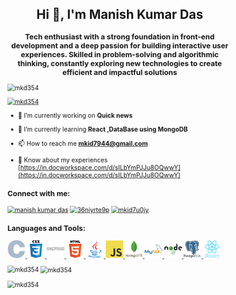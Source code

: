 <h1 align="center">Hi 👋, I'm Manish Kumar Das</h1>
<h3 align="center">Tech enthusiast with a strong foundation in front-end development and a deep passion for building interactive user experiences. Skilled in problem-solving and algorithmic thinking, constantly exploring new technologies to create efficient and impactful solutions</h3>

<p align="left"> <img src="https://komarev.com/ghpvc/?username=mkd354&label=Profile%20views&color=0e75b6&style=flat" alt="mkd354" /> </p>

<p align="left"> <a href="https://github.com/ryo-ma/github-profile-trophy"><img src="https://github-profile-trophy.vercel.app/?username=mkd354" alt="mkd354" /></a> </p>

- 🔭 I’m currently working on **Quick news**

- 🌱 I’m currently learning **React ,DataBase using MongoDB**

- 📫 How to reach me **mkid7944@gmail.com**

- 📄 Know about my experiences [https://in.docworkspace.com/d/sILbYmPJJu8OQwwY](https://in.docworkspace.com/d/sILbYmPJJu8OQwwY)

<h3 align="left">Connect with me:</h3>
<p align="left">
<a href="https://linkedin.com/in/manish kumar das" target="blank"><img align="center" src="https://raw.githubusercontent.com/rahuldkjain/github-profile-readme-generator/master/src/images/icons/Social/linked-in-alt.svg" alt="manish kumar das" height="30" width="40" /></a>
<a href="https://www.leetcode.com/36niyrte9p" target="blank"><img align="center" src="https://raw.githubusercontent.com/rahuldkjain/github-profile-readme-generator/master/src/images/icons/Social/leet-code.svg" alt="36niyrte9p" height="30" width="40" /></a>
<a href="https://auth.geeksforgeeks.org/user/mkid7u0jy" target="blank"><img align="center" src="https://raw.githubusercontent.com/rahuldkjain/github-profile-readme-generator/master/src/images/icons/Social/geeks-for-geeks.svg" alt="mkid7u0jy" height="30" width="40" /></a>
</p>

<h3 align="left">Languages and Tools:</h3>
<p align="left"> <a href="https://www.cprogramming.com/" target="_blank" rel="noreferrer"> <img src="https://raw.githubusercontent.com/devicons/devicon/master/icons/c/c-original.svg" alt="c" width="40" height="40"/> </a> <a href="https://www.w3schools.com/css/" target="_blank" rel="noreferrer"> <img src="https://raw.githubusercontent.com/devicons/devicon/master/icons/css3/css3-original-wordmark.svg" alt="css3" width="40" height="40"/> </a> <a href="https://expressjs.com" target="_blank" rel="noreferrer"> <img src="https://raw.githubusercontent.com/devicons/devicon/master/icons/express/express-original-wordmark.svg" alt="express" width="40" height="40"/> </a> <a href="https://www.w3.org/html/" target="_blank" rel="noreferrer"> <img src="https://raw.githubusercontent.com/devicons/devicon/master/icons/html5/html5-original-wordmark.svg" alt="html5" width="40" height="40"/> </a> <a href="https://www.java.com" target="_blank" rel="noreferrer"> <img src="https://raw.githubusercontent.com/devicons/devicon/master/icons/java/java-original.svg" alt="java" width="40" height="40"/> </a> <a href="https://developer.mozilla.org/en-US/docs/Web/JavaScript" target="_blank" rel="noreferrer"> <img src="https://raw.githubusercontent.com/devicons/devicon/master/icons/javascript/javascript-original.svg" alt="javascript" width="40" height="40"/> </a> <a href="https://www.mongodb.com/" target="_blank" rel="noreferrer"> <img src="https://raw.githubusercontent.com/devicons/devicon/master/icons/mongodb/mongodb-original-wordmark.svg" alt="mongodb" width="40" height="40"/> </a> <a href="https://www.mysql.com/" target="_blank" rel="noreferrer"> <img src="https://raw.githubusercontent.com/devicons/devicon/master/icons/mysql/mysql-original-wordmark.svg" alt="mysql" width="40" height="40"/> </a> <a href="https://nodejs.org" target="_blank" rel="noreferrer"> <img src="https://raw.githubusercontent.com/devicons/devicon/master/icons/nodejs/nodejs-original-wordmark.svg" alt="nodejs" width="40" height="40"/> </a> <a href="https://www.postgresql.org" target="_blank" rel="noreferrer"> <img src="https://raw.githubusercontent.com/devicons/devicon/master/icons/postgresql/postgresql-original-wordmark.svg" alt="postgresql" width="40" height="40"/> </a> <a href="https://reactjs.org/" target="_blank" rel="noreferrer"> <img src="https://raw.githubusercontent.com/devicons/devicon/master/icons/react/react-original-wordmark.svg" alt="react" width="40" height="40"/> </a> </p>

<p><img align="left" src="https://github-readme-stats.vercel.app/api/top-langs?username=mkd354&show_icons=true&locale=en&layout=compact" alt="mkd354" /></p>

<p>&nbsp;<img align="center" src="https://github-readme-stats.vercel.app/api?username=mkd354&show_icons=true&locale=en" alt="mkd354" /></p>

<p><img align="center" src="https://github-readme-streak-stats.herokuapp.com/?user=mkd354&" alt="mkd354" /></p>
